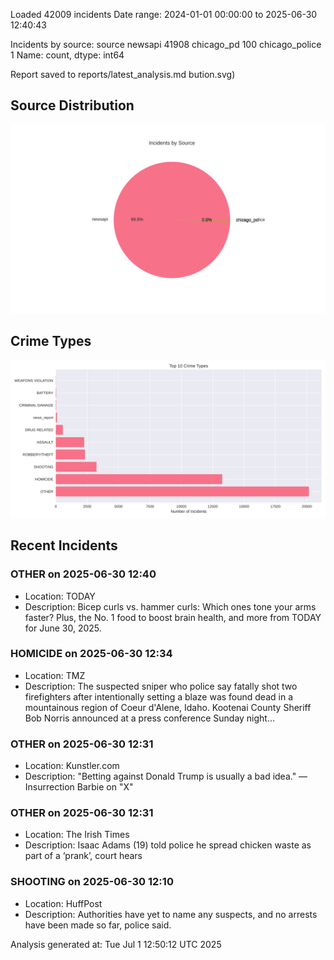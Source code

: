 
Loaded 42009 incidents
Date range: 2024-01-01 00:00:00 to 2025-06-30 12:40:43

Incidents by source:
source
newsapi           41908
chicago_pd          100
chicago_police        1
Name: count, dtype: int64

Report saved to reports/latest_analysis.md
bution.svg)

## Source Distribution
![Source Distribution](images/source_distribution.svg)

## Crime Types
![Crime Types](images/crime_types.svg)

## Recent Incidents

### OTHER on 2025-06-30 12:40
- Location: TODAY
- Description: Bicep curls vs. hammer curls: Which ones tone your arms faster? Plus, the No. 1 food to boost brain health, and more from TODAY for June 30, 2025.


### HOMICIDE on 2025-06-30 12:34
- Location: TMZ
- Description: The suspected sniper who police say fatally shot two firefighters after intentionally setting a blaze was found dead in a mountainous region of Coeur d'Alene, Idaho. Kootenai County Sheriff Bob Norris announced at a press conference Sunday night…


### OTHER on 2025-06-30 12:31
- Location: Kunstler.com
- Description: "Betting against Donald Trump is usually a bad idea." —Insurrection Barbie on "X"


### OTHER on 2025-06-30 12:31
- Location: The Irish Times
- Description: Isaac Adams (19) told police he spread chicken waste as part of a ‘prank’, court hears


### SHOOTING on 2025-06-30 12:10
- Location: HuffPost
- Description: Authorities have yet to name any suspects, and no arrests have been made so far, police said.

Analysis generated at: Tue Jul  1 12:50:12 UTC 2025
